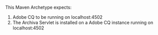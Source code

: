 This Maven Archetype expects:

1) Adobe CQ to be running on localhost:4502
2) The Archiva Servlet is installed on a Adobe CQ instance running on localhost:4502
